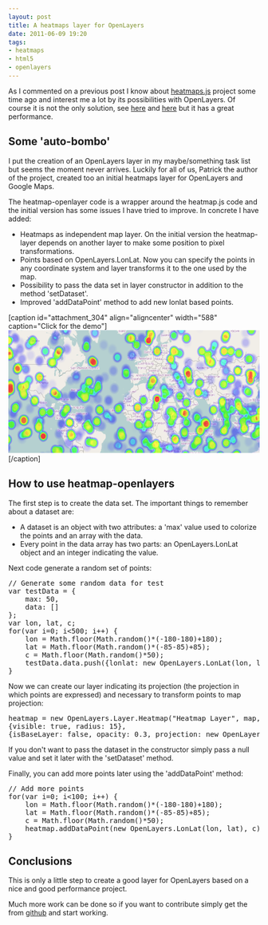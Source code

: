 ```yaml
---
layout: post
title: A heatmaps layer for OpenLayers
date: 2011-06-09 19:20
tags:
- heatmaps
- html5
- openlayers
---
```

As I commented on a previous post I know about <a href="http://www.patrick-wied.at/static/heatmapjs">heatmaps.js</a> project some time ago and interest me a lot by its possibilities with OpenLayers. Of course it is not the only solution, see <a href="http://www.websitedev.de/temp/openlayers-heatmap-layer.html">here</a> and <a href="http://dev.openlayers.org/sandbox/camptocamp/canvas/openlayers/examples/heatMap.html">here</a> but it has a great performance.

<h2>Some 'auto-bombo'</h2>
<p>I put the creation of an OpenLayers layer in my maybe/something task list but seems the moment never arrives. Luckily for all of us, Patrick the author of the project, created too an initial heatmaps layer for OpenLayers and Google Maps.</p>
<p>The heatmap-openlayer code is a wrapper around the heatmap.js code and the initial version has some issues I have tried to improve. In concrete I have added:</p>
<ul>
<li>Heatmaps as independent map layer. On the initial version the heatmap-layer depends on another layer to make some position to pixel transformations.</li>
<li>Points based on OpenLayers.LonLat. Now you can specify the points in any coordinate system and layer transforms it to the one used by the map.</li>
<li>Possibility to pass the data set in layer constructor in addition to the method 'setDataset'.</li>
<li>Improved 'addDataPoint' method to add new lonlat based points.</li>
</ul>
<p>[caption id="attachment_304" align="aligncenter" width="588" caption="Click for the demo"]<a href="http://www.acuriousanimal.com/heatmap-openlayers"><img class="size-full wp-image-304  " title="heatmap_ol" src="./images/heatmap_ol1.png" alt="" width="588" height="246" /></a>[/caption]</p>
<h2>How to use heatmap-openlayers</h2>
<p>The first step is to create the data set. The important things to remember about a dataset are:</p>
<ul>
<li>A dataset is an object with two attributes: a 'max' value used to colorize the points and an array with the data.</li>
<li>Every point in the data array has two parts: an OpenLayers.LonLat object and an integer indicating the value.</li>
</ul>
<p>Next code generate a random set of points:</p>
<pre class="brush:js">// Generate some random data for test
var testData = {
	max: 50,
	data: []
};
var lon, lat, c;
for(var i=0; i&lt;500; i++) {
	lon = Math.floor(Math.random()*(-180-180)+180);
	lat = Math.floor(Math.random()*(-85-85)+85);
	c = Math.floor(Math.random()*50);
	testData.data.push({lonlat: new OpenLayers.LonLat(lon, lat), count: c});
}</pre>
<p>Now we can create our layer indicating its projection (the projection in which points are expressed) and necessary to transform points to map projection:</p>
<pre class="brush:js">heatmap = new OpenLayers.Layer.Heatmap("Heatmap Layer", map, testData,
{visible: true, radius: 15},
{isBaseLayer: false, opacity: 0.3, projection: new OpenLayers.Projection("EPSG:4326")});</pre>
<p>If you don't want to pass the dataset in the constructor simply pass a null value and set it later with the 'setDataset' method.</p>
<p>Finally, you can add more points later using the 'addDataPoint' method:</p>
<pre class="brush:js">// Add more points
for(var i=0; i&lt;100; i++) {
	lon = Math.floor(Math.random()*(-180-180)+180);
	lat = Math.floor(Math.random()*(-85-85)+85);
	c = Math.floor(Math.random()*50);
	heatmap.addDataPoint(new OpenLayers.LonLat(lon, lat), c);
}</pre>
<h2>Conclusions</h2>
<p>This is only a little step to create a good layer for OpenLayers based on a nice and good performance project.</p>
<p>Much more work can be done so if you want to contribute simply get the from <a href="https://github.com/acanimal">github</a> and start working.</p>
<p>&nbsp;</p>
<p>&nbsp;</p>

